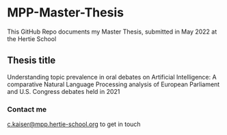# MPP-Master-Thesis 

This GitHub Repo documents my Master Thesis, submitted in May 2022 at the Hertie School


## Thesis title
Understanding topic prevalence in oral debates on Artificial Intelligence: A comparative Natural Language Processing analysis of European Parliament and U.S. Congress debates held in 2021


### Contact me
c.kaiser@mpp.hertie-school.org to get in touch 
